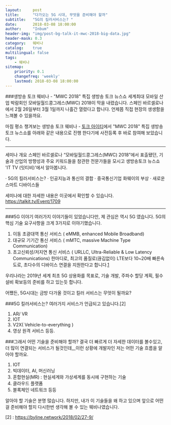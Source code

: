 ```yaml
---
layout:     post
title:      "다가오는 5G 시대, 무엇을 준비해야 할까"
subtitle:   "5G의 킬러서비스는? "
date:       2018-03-08 18:00:00
author:     "Inbum"
header-img: "img/post-bg-talk-it-mwc-2018-big-data.jpg"
header-mask: 0.3
category:   웨비나
catalog:    true
multilingual: false
tags:
    - 웨비나
sitemap:
    priority: 0.1
    changefreq: 'weekly'
    lastmod: 2018-03-08 18:00:00
---
```

###생방송 토크 웨비나 - "MWC 2018" 특집 생방송 토크 뉴스쇼
세계최대 모바일 산업 박람회인 모바일월드콩그레스(MWC) 2018이 막을 내렸습니다. 스페인 바르셀로나에서 2월 26일부터 3월 1일까지 나흘간 열렸다고 합니다. 언제쯤 직접 현장의 생생함을 느껴볼 수 있을까요. 

마침 평소 챙겨보는 생방송 토크 웨비나 - [토크 아이티](https://talkit.tv/)에서 
"MWC 2018" 특집 생방송 토크 뉴스쇼를 아래와 같은 내용으로 진행 한다기에 사전등록 후 바로 참여해 보았습니다.

*** 
세미나 개요
스페인 바르셀로나 “모바일월드콩그레스(MWC) 2018”에서 표출됐던, 기술과 산업의 방향성과 주요 키워드들을 참관한 전문가들을 모시고 생방송토크 뉴스쇼 'IT TV (잇티비)'에서 알아봅니다.
 
· 5G의 킬러서비스는?
· 인공지능과 통신의 결합
· 중국통신기업 화웨이의 부상
· 새로운 스마트 디바이스들

세미나에 대한 자세한 내용은 이곳에서 확인할 수 있습니다.
https://talkit.tv/Event/1709
*** 

###5G 이야기
여러가지 이야기들이 있었습니다만, 제 관심은 역시 5G 였습니다. 
5G의 핵심 기술 요구사항을 크게 3가지로 이야기했습니다.  
 1. 이동 초광대역 통신 서비스 ( eMMB, enhanced Mobile Broadband)
 2. 대규모 기기간 통신 서비스 ( mMTC, massive Machine Type Communication)
 3. 초고신뢰성/저지연 통신 서비스 ( URLLC, Ultra-Reliable & Low Latency Communications)
한마디로, 최고의 품질로(끊김없이) LTE보다 10~20배 빠른속도로, 초다수의 디바이스 연결을 지원한다고 합니다.[1]

우리나라는 2019년 세계 최초 5G 상용화를 목표로, 기술 개발, 주파수 할당 계획, 필수 설비 확보등의 준비를 하고 있는듯 합니다.

어쨌든, 5G시대는 금방 다가올 것이고 킬러 서비스는 무엇이 될까요?

###5G 킬러서비스는?
여러가지 서비스가 언급되고 있습니다.[2]
 1. AR/ VR
 2. IOT
 3. V2X( Vehicle-to-everything )
 4. 영상 원격 서비스 등등.

###그래서 어떤 기술을 준비해야 할까?
결국 더 빠르게 더 자세한 데이터를 볼수있고, 더 많이 연결되는 서비스가 될것인데,,,이런 상황에 개발자인 저는 어떤 기술 흐름을 알아야 할까요.
 1. IOT
 2. 빅데이터, AI, 머신러닝
 3. 혼합현실(MR) : 현실세계와 가상세계를 동시에 구현하는 기술
 4. 클라우드 플랫폼
 5. 블록체인 네트워크 등등

알아야 할 기술은 분명 많습니다. 하지만, 내가 이 기술들을 왜 하고 있으며 앞으로 어떤걸 준비해야 할지 다시한번 생각해 볼 수 있는 웨비나였습니다.

[1]: https://www.tta.or.kr/data/androReport/ttaJnal/163-2-3-5.pdf
[2] : https://byline.network/2018/02/27-9/

